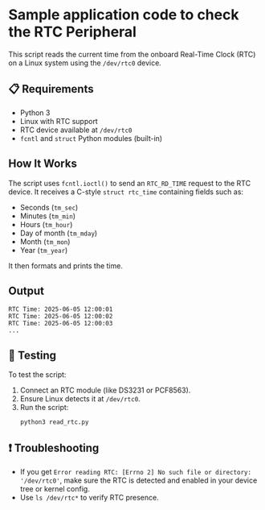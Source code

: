 
# Sample application code to check the RTC Peripheral

This script reads the current time from the onboard Real-Time Clock (RTC) on a Linux system using the `/dev/rtc0` device.

## 📋 Requirements

- Python 3
- Linux with RTC support
- RTC device available at `/dev/rtc0`
- `fcntl` and `struct` Python modules (built-in)

## How It Works

The script uses `fcntl.ioctl()` to send an `RTC_RD_TIME` request to the RTC device. It receives a C-style `struct rtc_time` containing fields such as:

- Seconds (`tm_sec`)
- Minutes (`tm_min`)
- Hours (`tm_hour`)
- Day of month (`tm_mday`)
- Month (`tm_mon`)
- Year (`tm_year`)

It then formats and prints the time.

## Output

```
RTC Time: 2025-06-05 12:00:01
RTC Time: 2025-06-05 12:00:02
RTC Time: 2025-06-05 12:00:03
...
```

## 🧪 Testing

To test the script:
1. Connect an RTC module (like DS3231 or PCF8563).
2. Ensure Linux detects it at `/dev/rtc0`.
3. Run the script:  
   ```bash
   python3 read_rtc.py
   ```

## ❗ Troubleshooting

- If you get `Error reading RTC: [Errno 2] No such file or directory: '/dev/rtc0'`, make sure the RTC is detected and enabled in your device tree or kernel config.
- Use `ls /dev/rtc*` to verify RTC presence.

